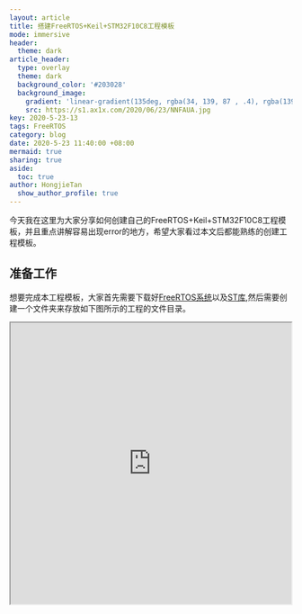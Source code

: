 ```yaml
---
layout: article
title: 搭建FreeRTOS+Keil+STM32F10C8工程模板
mode: immersive
header:
  theme: dark
article_header:
  type: overlay
  theme: dark
  background_color: '#203028'
  background_image:
    gradient: 'linear-gradient(135deg, rgba(34, 139, 87 , .4), rgba(139, 34, 139, .4))'
    src: https://s1.ax1x.com/2020/06/23/NNFAUA.jpg
key: 2020-5-23-13
tags: FreeRTOS
category: blog
date: 2020-5-23 11:40:00 +08:00
mermaid: true
sharing: true
aside:
  toc: true
author: HongjieTan
  show_author_profile: true
---
```


今天我在这里为大家分享如何创建自己的FreeRTOS+Keil+STM32F10C8工程模板，并且重点讲解容易出现error的地方，希望大家看过本文后都能熟练的创建工程模板。

<!--more-->

## 准备工作

想要完成本工程模板，大家首先需要下载好[FreeRTOS系统](https://freertos.org/a00104.html)以及[ST库](https://www.st.com/content/st_com/en/products/embedded-software/mcu-mpu-embedded-software/stm32-embedded-software/stm32-standard-peripheral-libraries/stsw-stm32054.html#resource),然后需要创建一个文件夹来存放如下图所示的工程的文件目录。

<iframe height=500 width=500 src="https://imgchr.com/i/NNLQC4">

## ST库的拷贝

首先将ST库Libraries文件夹下的CMSIS和STM32F10x_StdPeriph_Driver拷贝到你创建的文件夹的Libraries文件夹下，然后将STM32F10x_StdPeriph_Driver文件夹下的crc和inc这两个文件夹下的stm32f10x_it.c和stm32f10x_it.h拷贝到你创建的文件夹下的User文件夹下，最后将ST库\Libraries\CMSIS\CM3\DeviceSupport\ST\STM32F10x目录下的stm32f10x_conf.h拷贝到你创建的文件夹下的User文件夹下。

## FreeRTOS的拷贝

首先将你下载下来的FreeRTOS文件夹下的FreeRTOS\Source文件夹下的所有文件拷贝你创建的FreeRTOS文件夹下，然后将其中portable文件夹下的除了RVDS和MemMang文件夹之外全部删除，最后将你下载下来的FreeRTOS文件夹下的FreeRTOS\Demo\CORTEX_STM32F103_Keil文件夹下的FreeRTOSConfig.h拷贝到你创建的文件夹下的User文件夹下。

## Keil的配置

![Image](https://s1.ax1x.com/2020/06/23/NUSQwn.png)

接下来进入Keil在你创建的文件夹下的Project文件夹下创建工程硬件选择STM32F10C8，然后在工程下如上图所示分别创建文件夹并添加文件，其中startup_stm32f10x_ld_vl.s位于Libraries\CMSIS\startup文件夹下，heap_x.c在FreeRTOS\portable\MemMang文件夹下。  
最后需要配置魔术棒选项卡,首先修改Target选项卡下的Xtal(MHz)为12.0,然后给Output选项卡下的Create HEX File打上勾，然后修改C/C++选项卡下的Optimization为Level 3，然后在Include Paths选项卡中添加5条：
1. ..\Libraries\CMSIS
2. ..\Libraries\FMLIB\inc
3. ..\User
4. ..\FreeRTOS\include
5. ..\FreeRTOS\portable\RVDS\ARM_CM3

## Fixing Bugs

编译之后Keil会报错提示我们缺少port系列的函数，这是因为FreeRTOS的task.c需要调用到port.c中的函数却没有包含它，所以我们需要打开task.c添如下代码：

{% highlight c linenos %}
#include port.c
{% endhighlight %}{:.success}

